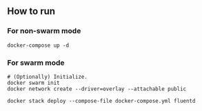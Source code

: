 ## How to run

### For non-swarm mode

```
docker-compose up -d
```

### For swarm mode

```
# (Optionally) Initialize.
docker swarm init
docker network create --driver=overlay --attachable public

docker stack deploy --compose-file docker-compose.yml fluentd
```
